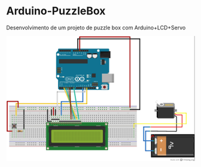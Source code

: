 Arduino-PuzzleBox
=================

Desenvolvimento de um projeto de puzzle box com Arduino+LCD+Servo

![image](https://github.com/felipefernandes/Arduino-PuzzleBox/blob/master/pbox-schema.jpg?raw=true)


